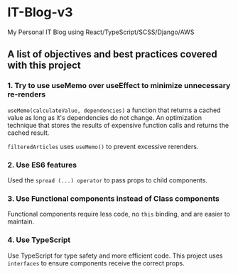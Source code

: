 # IT-Blog-v3
My Personal IT Blog using React/TypeScript/SCSS/Django/AWS

## A list of objectives and best practices covered with this project

### 1. Try to use useMemo over useEffect to minimize unnecessary re-renders
`useMemo(calculateValue, dependencies)` a function that returns a cached value as long as it's dependencies do not change. An optimization technique that stores the results of expensive function calls and returns the cached result.

`filteredArticles` uses `useMemo()` to prevent excessive rerenders.

### 2. Use ES6 features
Used the `spread (...) operator` to pass props to child components.

### 3.  Use Functional components instead of Class components
Functional components require less code, no `this` binding, and are easier to maintain.

### 4. Use TypeScript
Use TypeScript for type safety and more efficient code. This project uses `interfaces` to ensure components receive the correct props.